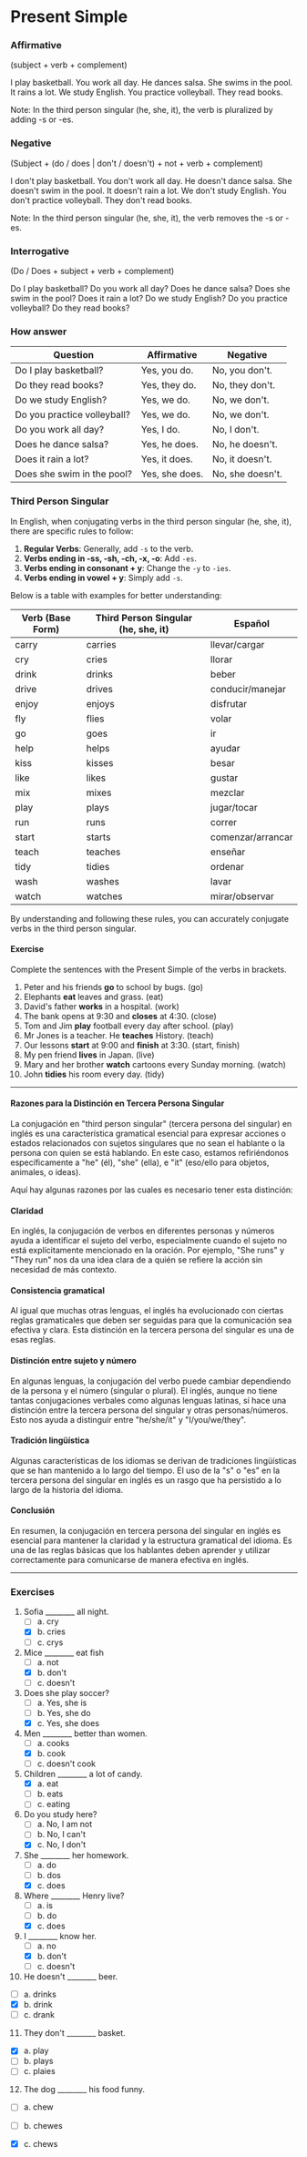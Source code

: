 # Present Simple

### Affirmative

(subject + verb + complement)

I play basketball.
You work all day.
He dances salsa.
She swims in the pool.
It rains a lot.
We study English.
You practice volleyball.
They read books.

Note: In the third person singular (he, she, it), the verb is pluralized by adding -s or -es.

### Negative

(Subject + (do / does | don't / doesn't) + not + verb + complement)

I don't play basketball.
You don't work all day.
He doesn't dance salsa.
She doesn't swim in the pool.
It doesn't rain a lot.
We don't study English.
You don't practice volleyball.
They don't read books.

Note: In the third person singular (he, she, it), the verb removes the -s or -es.

### Interrogative

(Do / Does + subject + verb + complement)

Do I play basketball?
Do you work all day?
Does he dance salsa?
Does she swim in the pool?
Does it rain a lot?
Do we study English?
Do you practice volleyball?
Do they read books?

### How answer

| Question                    | Affirmative    | Negative         |
| --------------------------- | -------------- | ---------------- |
| Do I play basketball?       | Yes, you do.   | No, you don't.   |
| Do they read books?         | Yes, they do.  | No, they don't.  |
| Do we study English?        | Yes, we do.    | No, we don't.    |
| Do you practice volleyball? | Yes, we do.    | No, we don't.    |
| Do you work all day?        | Yes, I do.     | No, I don't.     |
| Does he dance salsa?        | Yes, he does.  | No, he doesn't.  |
| Does it rain a lot?         | Yes, it does.  | No, it doesn't.  |
| Does she swim in the pool?  | Yes, she does. | No, she doesn't. |

### Third Person Singular

In English, when conjugating verbs in the third person singular (he, she, it), there are specific rules to follow:

1. **Regular Verbs**: Generally, add `-s` to the verb.
2. **Verbs ending in -ss, -sh, -ch, -x, -o**: Add `-es`.
3. **Verbs ending in consonant + y**: Change the `-y` to `-ies`.
4. **Verbs ending in vowel + y**: Simply add `-s`.

Below is a table with examples for better understanding:

| Verb (Base Form) | Third Person Singular (he, she, it) | Español           |
| ---------------- | ----------------------------------- | ----------------- |
| carry            | carries                             | llevar/cargar     |
| cry              | cries                               | llorar            |
| drink            | drinks                              | beber             |
| drive            | drives                              | conducir/manejar  |
| enjoy            | enjoys                              | disfrutar         |
| fly              | flies                               | volar             |
| go               | goes                                | ir                |
| help             | helps                               | ayudar            |
| kiss             | kisses                              | besar             |
| like             | likes                               | gustar            |
| mix              | mixes                               | mezclar           |
| play             | plays                               | jugar/tocar       |
| run              | runs                                | correr            |
| start            | starts                              | comenzar/arrancar |
| teach            | teaches                             | enseñar           |
| tidy             | tidies                              | ordenar           |
| wash             | washes                              | lavar             |
| watch            | watches                             | mirar/observar    |

By understanding and following these rules, you can accurately conjugate verbs in the third person singular.

#### Exercise

Complete the sentences with the Present Simple of the verbs in brackets.

1. Peter and his friends **go** to school by bugs. (go)
2. Elephants **eat** leaves and grass. (eat)
3. David's father **works** in a hospital. (work)
4. The bank opens at 9:30 and **closes** at 4:30. (close)
5. Tom and Jim **play** football every day after school. (play)
6. Mr Jones is a teacher. He **teaches** History. (teach)
7. Our lessons **start** at 9:00 and **finish** at 3:30. (start, finish)
8. My pen friend **lives** in Japan. (live)
9. Mary and her brother **watch** cartoons every Sunday morning. (watch)
10. John **tidies** his room every day. (tidy)

------------------------------------------------------------------

#### Razones para la Distinción en Tercera Persona Singular

La conjugación en "third person singular" (tercera persona del singular) en inglés es una característica gramatical esencial para expresar acciones o estados relacionados con sujetos singulares que no sean el hablante o la persona con quien se está hablando. En este caso, estamos refiriéndonos específicamente a "he" (él), "she" (ella), e "it" (eso/ello para objetos, animales, o ideas).

Aquí hay algunas razones por las cuales es necesario tener esta distinción:

#### Claridad

En inglés, la conjugación de verbos en diferentes personas y números ayuda a identificar el sujeto del verbo, especialmente cuando el sujeto no está explícitamente mencionado en la oración. Por ejemplo, "She runs" y "They run" nos da una idea clara de a quién se refiere la acción sin necesidad de más contexto.

#### Consistencia gramatical

Al igual que muchas otras lenguas, el inglés ha evolucionado con ciertas reglas gramaticales que deben ser seguidas para que la comunicación sea efectiva y clara. Esta distinción en la tercera persona del singular es una de esas reglas.

#### Distinción entre sujeto y número

En algunas lenguas, la conjugación del verbo puede cambiar dependiendo de la persona y el número (singular o plural). El inglés, aunque no tiene tantas conjugaciones verbales como algunas lenguas latinas, sí hace una distinción entre la tercera persona del singular y otras personas/números. Esto nos ayuda a distinguir entre "he/she/it" y "I/you/we/they".

#### Tradición lingüística

Algunas características de los idiomas se derivan de tradiciones lingüísticas que se han mantenido a lo largo del tiempo. El uso de la "s" o "es" en la tercera persona del singular en inglés es un rasgo que ha persistido a lo largo de la historia del idioma.

#### Conclusión

En resumen, la conjugación en tercera persona del singular en inglés es esencial para mantener la claridad y la estructura gramatical del idioma. Es una de las reglas básicas que los hablantes deben aprender y utilizar correctamente para comunicarse de manera efectiva en inglés.

------------------------------------------------------------------

### Exercises

1. Sofia ________ all night.
   - [ ] a. cry
   - [X] b. cries
   - [ ] c. crys

2. Mice ________ eat fish
   - [ ] a. not
   - [x] b. don't
   - [ ] c. doesn't

3. Does she play soccer?
   - [ ] a. Yes, she is
   - [ ] b. Yes, she do
   - [x] c. Yes, she does

4. Men ________ better than women.
   - [ ] a. cooks
   - [x] b. cook
   - [ ] c. doesn't cook

5. Children ________ a lot of candy.
   - [x] a. eat
   - [ ] b. eats
   - [ ] c. eating

6. Do you study here?
   - [ ] a. No, I am not
   - [ ] b. No, I can't
   - [x] c. No, I don't

7. She ________ her homework.
   - [ ] a. do
   - [ ] b. dos
   - [x] c. does

8. Where ________ Henry live?
   - [ ] a. is
   - [ ] b. do
   - [x] c. does

9. I ________ know her.
   - [ ] a. no
   - [x] b. don't
   - [ ] c. doesn't

10. He doesn't ________ beer.
   - [ ] a. drinks
   - [x] b. drink
   - [ ] c. drank

11. They don't ________ basket.
   - [x] a. play
   - [ ] b. plays
   - [ ] c. plaies

12. The dog ________ his food funny.
   - [ ] a. chew
   - [ ] b. chewes
   - [x] c. chews

